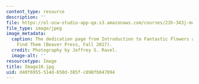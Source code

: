 ```yaml
---
content_type: resource
description: ''
file: https://ol-ocw-studio-app-qa.s3.amazonaws.com/courses/21h-343j-making-books-the-renaissance-and-today-spring-2016/d40f6955514d650d385fc898fb047094_Image10.jpg
file_type: image/jpeg
image_metadata:
  caption: The dedication page from Introduction to Fantastic Flowers and Where to
    Find Them (Beaver Press, Fall 2017).
  credit: Photography by Jeffrey S. Ravel.
  image-alt: ''
resourcetype: Image
title: Image10.jpg
uid: d40f6955-514d-650d-385f-c898fb047094
---
```

